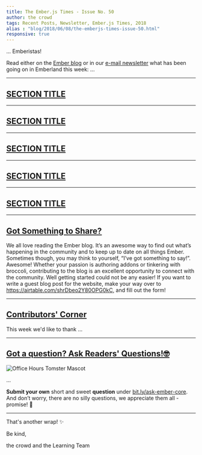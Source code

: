 ```yaml
---
title: The Ember.js Times - Issue No. 50
author: the crowd
tags: Recent Posts, Newsletter, Ember.js Times, 2018
alias : "blog/2018/06/08/the-emberjs-times-issue-50.html"
responsive: true
---
```


... Emberistas!

Read either on the [Ember blog](https://www.emberjs.com/blog/2018/06/08/the-emberjs-times-issue-50.html) or in our [e-mail newsletter](https://the-emberjs-times.ongoodbits.com/2018/06/08/issue-50) what has been going on in Emberland this week:
...

---

## [SECTION TITLE](#section-url)



---

## [SECTION TITLE](#section-url)



---

## [SECTION TITLE](#section-url)



---

## [SECTION TITLE](#section-url)



---

## [SECTION TITLE](#section-url)



---

## [Got Something to Share?](https://airtable.com/shrDbeo2Y80OPG0kC)
We all love reading the Ember blog. It’s an awesome way to find out what’s happening in the community and to keep up to date on all things Ember. Sometimes though, you may think to yourself, “I’ve got something to say!”. Awesome! Whether your passion is authoring addons or tinkering with broccoli, contributing to the blog is an excellent opportunity to connect with the community. Well getting started could not be any easier! If you want to write a guest blog post for the website, make your way over to https://airtable.com/shrDbeo2Y80OPG0kC, and fill out the form!


---

## [Contributors' Corner](https://guides.emberjs.com/v3.1.0/contributing/repositories/)

<p>This week we'd like to thank ...
</p>

---

## [Got a question? Ask Readers' Questions!🤓](https://docs.google.com/forms/d/e/1FAIpQLScqu7Lw_9cIkRtAiXKitgkAo4xX_pV1pdCfMJgIr6Py1V-9Og/viewform)

<div class="blog-row">
  <img class="float-right small transparent padded" alt="Office Hours Tomster Mascot" title="Readers' Questions" src="/images/tomsters/officehours.png" />

  <p>...</p>

<p><strong>Submit your own</strong> short and sweet <strong>question</strong> under <a href="https://bit.ly/ask-ember-core" target="rq">bit.ly/ask-ember-core</a>. And don’t worry, there are no silly questions, we appreciate them all - promise! 🤞</p>

</div>

---

That's another wrap!  ✨

Be kind,

the crowd and the Learning Team
